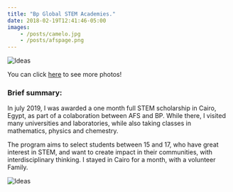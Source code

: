 ```yaml
---
title: "Bp Global STEM Academies."
date: 2018-02-19T12:41:46-05:00
images:
    - /posts/camelo.jpg
    - /posts/afspage.png
---
```


![Ideas](/posts/camelo.jpg)

You can click [here](/bpstemgallery) to see more photos!
###  Brief summary:

In july 2019, I was awarded a one month full STEM scholarship in Cairo, Egypt, as part of a colaboration between AFS and BP. While there, I visited many universities and laboratories, while also taking classes in mathematics, physics and chemestry.

The program aims to select students between 15 and 17, who have great interest in STEM, and want to create impact in their communities, with interdisciplinary thinking.
I stayed in Cairo for a month, with a volunteer Family.    

![Ideas](/posts/afspage.png)
